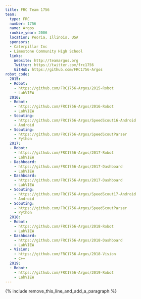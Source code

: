 ```yaml
---
title: FRC Team 1756
team:
  type: FRC
  number: 1756
  name: Argos
  rookie_year: 2006
  location: Peoria, Illinois, USA
  sponsors:
  - Caterpillar Inc
  - Limestone Community High School
  links:
    Website: http://teamargos.org
    Twitter: https://twitter.com/frc1756
    GitHub: https://github.com/FRC1756-Argos
robot_code:
  2015:
  - Robot:
    - https://github.com/FRC1756-Argos/2015-Robot
    - LabVIEW
  2016:
  - Robot:
    - https://github.com/FRC1756-Argos/2016-Robot
    - LabVIEW
  - Scouting:
    - https://github.com/FRC1756-Argos/SpeedScout16-Android
    - Android
  - Scouting:
    - https://github.com/FRC1756-Argos/SpeedScoutParser
    - Python
  2017:
  - Robot:
    - https://github.com/FRC1756-Argos/2017-Robot
    - LabVIEW
  - Dashboard:
    - https://github.com/FRC1756-Argos/2017-Dashboard
    - LabVIEW
  - Dashboard:
    - https://github.com/FRC1756-Argos/2017-Dashboard
    - LabVIEW
  - Scouting:
    - https://github.com/FRC1756-Argos/SpeedScout17-Android
    - Android
  - Scouting:
    - https://github.com/FRC1756-Argos/SpeedScoutParser
    - Python
  2018:
  - Robot:
    - https://github.com/FRC1756-Argos/2018-Robot
    - LabVIEW
  - Dashboard:
    - https://github.com/FRC1756-Argos/2018-Dashboard
    - LabVIEW
  - Vision:
    - https://github.com/FRC1756-Argos/2018-Vision
    - C++
  2019:
  - Robot:
    - https://github.com/FRC1756-Argos/2019-Robot
    - LabVIEW
---
```


{% include remove_this_line_and_add_a_paragraph %}
